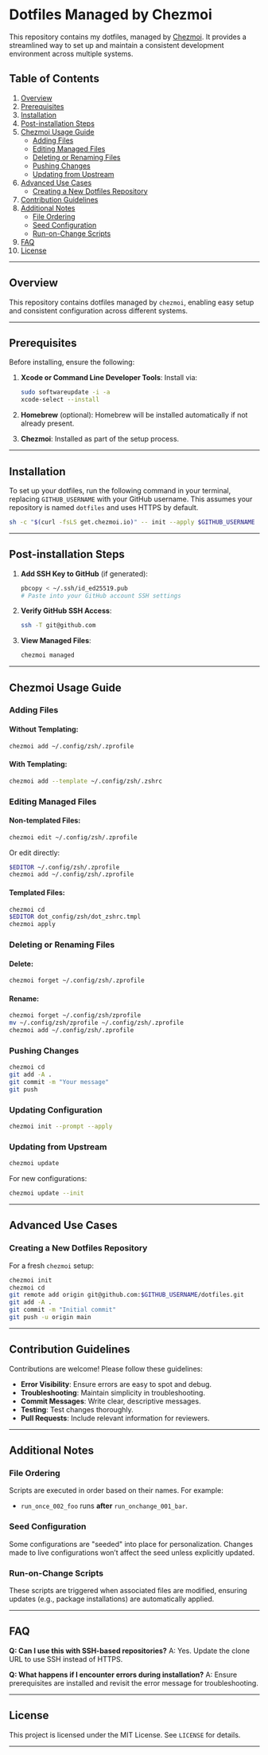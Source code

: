 # Dotfiles Managed by Chezmoi

This repository contains my dotfiles, managed by
[Chezmoi](https://www.chezmoi.io/). It provides a streamlined way to set up and
maintain a consistent development environment across multiple systems.

## Table of Contents

1. [Overview](#overview)
2. [Prerequisites](#prerequisites)
3. [Installation](#installation)
4. [Post-installation Steps](#post-installation-steps)
5. [Chezmoi Usage Guide](#chezmoi-usage-guide)
   - [Adding Files](#adding-files)
   - [Editing Managed Files](#editing-managed-files)
   - [Deleting or Renaming Files](#deleting-or-renaming-files)
   - [Pushing Changes](#pushing-changes)
   - [Updating from Upstream](#updating-from-upstream)
6. [Advanced Use Cases](#advanced-use-cases)
   - [Creating a New Dotfiles Repository](#creating-a-new-dotfiles-repository)
7. [Contribution Guidelines](#contribution-guidelines)
8. [Additional Notes](#additional-notes)
   - [File Ordering](#file-ordering)
   - [Seed Configuration](#seed-configuration)
   - [Run-on-Change Scripts](#run-on-change-scripts)
9. [FAQ](#faq)
10. [License](#license)

---

## Overview

This repository contains dotfiles managed by `chezmoi`, enabling easy setup and
consistent configuration across different systems.

---

## Prerequisites

Before installing, ensure the following:

1. **Xcode or Command Line Developer Tools**: Install via:

   ```sh
   sudo softwareupdate -i -a
   xcode-select --install
   ```

2. **Homebrew** (optional): Homebrew will be installed automatically if not
   already present.

3. **Chezmoi**: Installed as part of the setup process.

---

## Installation

To set up your dotfiles, run the following command in your terminal, replacing
`GITHUB_USERNAME` with your GitHub username. This assumes your repository is
named `dotfiles` and uses HTTPS by default.

```sh
sh -c "$(curl -fsLS get.chezmoi.io)" -- init --apply $GITHUB_USERNAME
```

---

## Post-installation Steps

1. **Add SSH Key to GitHub** (if generated):

   ```sh
   pbcopy < ~/.ssh/id_ed25519.pub
   # Paste into your GitHub account SSH settings
   ```

2. **Verify GitHub SSH Access**:

   ```sh
   ssh -T git@github.com
   ```

3. **View Managed Files**:
   ```sh
   chezmoi managed
   ```

---

## Chezmoi Usage Guide

### Adding Files

#### Without Templating:

```sh
chezmoi add ~/.config/zsh/.zprofile
```

#### With Templating:

```sh
chezmoi add --template ~/.config/zsh/.zshrc
```

### Editing Managed Files

#### Non-templated Files:

```sh
chezmoi edit ~/.config/zsh/.zprofile
```

Or edit directly:

```sh
$EDITOR ~/.config/zsh/.zprofile
chezmoi add ~/.config/zsh/.zprofile
```

#### Templated Files:

```sh
chezmoi cd
$EDITOR dot_config/zsh/dot_zshrc.tmpl
chezmoi apply
```

### Deleting or Renaming Files

#### Delete:

```sh
chezmoi forget ~/.config/zsh/.zprofile
```

#### Rename:

```sh
chezmoi forget ~/.config/zsh/zprofile
mv ~/.config/zsh/zprofile ~/.config/zsh/.zprofile
chezmoi add ~/.config/zsh/.zprofile
```

### Pushing Changes

```sh
chezmoi cd
git add -A .
git commit -m "Your message"
git push
```

### Updating Configuration

```sh
chezmoi init --prompt --apply
```

### Updating from Upstream

```sh
chezmoi update
```

For new configurations:

```sh
chezmoi update --init
```

---

## Advanced Use Cases

### Creating a New Dotfiles Repository

For a fresh `chezmoi` setup:

```sh
chezmoi init
chezmoi cd
git remote add origin git@github.com:$GITHUB_USERNAME/dotfiles.git
git add -A .
git commit -m "Initial commit"
git push -u origin main
```

---

## Contribution Guidelines

Contributions are welcome! Please follow these guidelines:

- **Error Visibility**: Ensure errors are easy to spot and debug.
- **Troubleshooting**: Maintain simplicity in troubleshooting.
- **Commit Messages**: Write clear, descriptive messages.
- **Testing**: Test changes thoroughly.
- **Pull Requests**: Include relevant information for reviewers.

---

## Additional Notes

### File Ordering

Scripts are executed in order based on their names. For example:

- `run_once_002_foo` runs **after** `run_onchange_001_bar`.

### Seed Configuration

Some configurations are "seeded" into place for personalization. Changes made to
live configurations won’t affect the seed unless explicitly updated.

### Run-on-Change Scripts

These scripts are triggered when associated files are modified, ensuring updates
(e.g., package installations) are automatically applied.

---

## FAQ

**Q: Can I use this with SSH-based repositories?** A: Yes. Update the clone URL
to use SSH instead of HTTPS.

**Q: What happens if I encounter errors during installation?** A: Ensure
prerequisites are installed and revisit the error message for troubleshooting.

---

## License

This project is licensed under the MIT License. See `LICENSE` for details.

---
